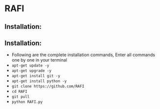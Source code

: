 # RAFI 
## Installation:
## Installation:
+ Following are the complete installation commands, Enter all commands one by one in your terminal
+ ```apt-get update -y```
+ ```apt-get upgrade -y```
+ ```apt-get install git -y```
+ ```apt-get install python -y```
+ ```git clone https://github.com/RAFI```
+ ```cd RAFI```
+ ```git pull```
+ ```python RAFI.py```
